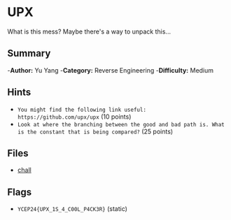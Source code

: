 # UPX
What is this mess? Maybe there's a way to unpack this...

## Summary
-**Author:** Yu Yang
-**Category:** Reverse Engineering
-**Difficulty:** Medium

## Hints
- `You might find the following link useful: https://github.com/upx/upx` (10 points)
- `Look at where the branching between the good and bad path is. What is the constant that is being compared?` (25 points)

## Files
- [chall](dist/chall)

## Flags
- `YCEP24{UPX_1S_4_C00L_P4CK3R}` (static)